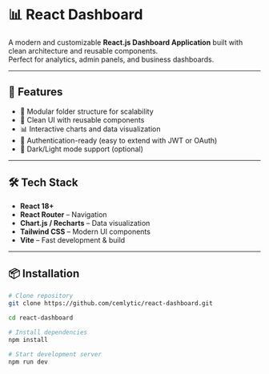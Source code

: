 # 📊 React Dashboard  

A modern and customizable **React.js Dashboard Application** built with clean architecture and reusable components.  
Perfect for analytics, admin panels, and business dashboards.  

---

## 🚀 Features  
- 📁 Modular folder structure for scalability  
- 🎨 Clean UI with reusable components  
- 📊 Interactive charts and data visualization  
- 🔑 Authentication-ready (easy to extend with JWT or OAuth)  
- 🌙 Dark/Light mode support (optional)  

---

## 🛠️ Tech Stack  
- **React 18+**  
- **React Router** – Navigation  
- **Chart.js / Recharts** – Data visualization  
- **Tailwind CSS** – Modern UI components  
- **Vite** – Fast development & build  

---

## 📦 Installation  

```bash
# Clone repository
git clone https://github.com/cemlytic/react-dashboard.git

cd react-dashboard

# Install dependencies
npm install

# Start development server
npm run dev
